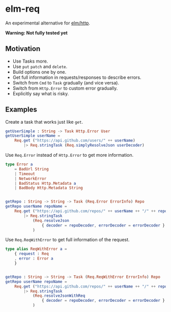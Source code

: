 elm-req
====

An experimental alternative for [elm/http](https://github.com/elm/http).

**Warning: Not fully tested yet**


## Motivation

- Use Tasks more.
- Use `put` `patch` and `delete`.
- Build options one by one.
- Get full information in requests/responses to describe errors.
- Switch from `Cmd` to `Task` gradually (and vice versa).
- Switch from `Http.Error` to custom error gradually.
- Explicitly say what is risky.


## Examples

Create a task that works just like `get`.

```elm
getUserSimple : String -> Task Http.Error User
getUserSimple userName =
    Req.get ("https://api.github.com/users/" ++ userName)
        |> Req.stringTask (Req.simplyResolveJson userDecoder)
```

Use `Req.Error` instead of `Http.Error` to get more information.

```elm
type Error a
    = BadUrl String
    | Timeout
    | NetworkError
    | BadStatus Http.Metadata a
    | BadBody Http.Metadata String


getRepo : String -> String -> Task (Req.Error ErrorInfo) Repo
getRepo userName repoName =
    Req.get ("https://api.github.com/repos/" ++ userName ++ "/" ++ repoName)
        |> Req.stringTask
            (Req.resolveJson
                { decoder = repoDecoder, errorDecoder = errorDecoder }
            )
```

Use `Req.ReqWithError` to get full information of the request.

```elm
type alias ReqWithError a =
    { request : Req
    , error : Error a
    }


getRepo : String -> String -> Task (Req.ReqWithError ErrorInfo) Repo
getRepo userName repoName =
    Req.get ("https://api.github.com/repos/" ++ userName ++ "/" ++ repoName)
        |> Req.stringTask
            (Req.resolveJsonWithReq
                { decoder = repoDecoder, errorDecoder = errorDecoder }
            )
```